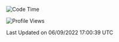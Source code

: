 <!--START_SECTION:waka-->
![Code Time](http://img.shields.io/badge/Code%20Time-23%20hrs%203%20mins-blue)

![Profile Views](http://img.shields.io/badge/Profile%20Views-1-blue)


 Last Updated on 06/09/2022 17:00:39 UTC
<!--END_SECTION:waka-->
